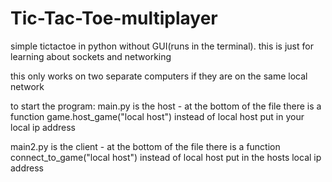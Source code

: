 # Tic-Tac-Toe-multiplayer
simple tictactoe in python without GUI(runs in the terminal).
this is just for learning about sockets and networking

this only works on two separate computers if they are on the same local network

to start the program:
main.py is the host - at the bottom of the file there is a function game.host_game("local host")
instead of local host put in your local ip address

main2.py is the client - at the bottom of the file there is a function connect_to_game("local host")
instead of local host put in the hosts local ip address

